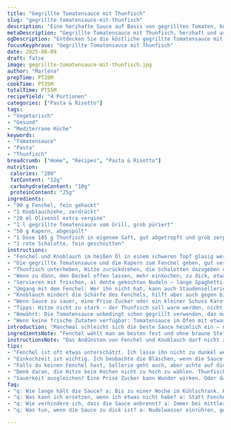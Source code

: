 ```yaml
---
title: "Gegrillte Tomatensauce mit Thunfisch"
slug: "gegrillte-tomatensauce-mit-thunfisch"
description: "Eine herzhafte Sauce auf Basis von gegrillten Tomaten, kombiniert mit zartem Thunfischstücken und schwarzen Oliven. Verändert durch Ersetzen von Staudensellerie mit Fenchel und Oliven mit Kapern. Die Zwiebel wird durch rote Schalotten ersetzt, um eine mildere Süße zu geben. Die Sauce wird länger sanft eingekocht, um Röstaromen zu verstärken, was das Gericht aromatisch vertieft ohne Zuckerzusätze. Passt gut zu Spaghetti oder kurzen Bandnudeln, auch glutenfreie Varianten. Ohne Milch, Eier, Nüsse und Laktose gemacht, ideal für diverse Unverträglichkeiten."
metaDescription: "Gegrillte Tomatensauce mit Thunfisch, herzhaft und aromatisch. Ideal für Spaghetti. Einfach nachkochen und geniessen."
ogDescription: "Entdecken Sie die köstliche gegrillte Tomatensauce mit Thunfisch. Perfekt für Pasta-Fans."
focusKeyphrase: "Gegrillte Tomatensauce mit Thunfisch"
date: 2025-08-09
draft: false
image: gegrillte-tomatensauce-mit-thunfisch.jpg
author: "Marlena"
prepTime: PT20M
cookTime: PT35M
totalTime: PT55M
recipeYield: "4 Portionen"
categories: ["Pasta & Risotto"]
tags:
- "Vegetarisch"
- "Gesund"
- "Mediterrane Küche"
keywords:
- "Tomatensauce"
- "Pasta"
- "Thunfisch"
breadcrumb: ["Home", "Recipes", "Pasta & Risotto"]
nutrition: 
 calories: "280"
 fatContent: "12g"
 carbohydrateContent: "10g"
 proteinContent: "25g"
ingredients:
- "90 g Fenchel, fein gehackt"
- "1 Knoblauchzehe, zerdrückt"
- "20 ml Olivenöl extra vergine"
- "1 l gegrillte Tomatensauce vom Grill, grob püriert"
- "50 g Kapern, abgespült"
- "1 Dose 185 g Thunfisch in eigenem Saft, gut abgetropft und grob zerpflückt"
- "1 rote Schalotte, fein geschnitten"
instructions:
- "Fenchel und Knoblauch im heißen Öl in einem schweren Topf glasig werden lassen. Nicht braun, sondern weich; kleine Röststellen dürfen, aber nicht zu viele."
- "Die gegrillte Tomatensauce und die Kapern zum Fenchel geben, gut verrühren. Kurz aufkochen lassen: Blubbern beobachten, nicht zu stark, eher sanft blubbern wie ein kleiner Fluss. Das verstärkt die Röstaromen. 8-10 Minuten köcheln, bis die Sauce etwas eindickt und kleine Bläschen auf der Oberfläche entstehen."
- "Thunfisch unterheben, Hitze zurückdrehen, die Schalotten dazugeben und weitere 6-7 Minuten leise köcheln lassen, damit sich die Aromen verbinden, ohne den Fisch zu zerfallen. Zwischendurch leicht umrühren, damit nix anklebt. Auf Geschmack prüfen: Salz meist kaum nötig wegen Kapern, lieber Pfeffer nachschärfen."
- "Wenn zu dünn, den Deckel offen lassen, mehr einkochen; zu dick, etwas Nudelwasser oder Gemüsebrühe einrühren. Wichtig: Nie bei voller Hitze, sonst verbrennt die Sauce am Topfboden."
- "Servieren mit frischen, al dente gekochten Nudeln — lange Spaghetti oder kurze Fusilli. Ein Spritzer Olivenöl obenauf gibt Glanz und Tiefe. Wer mag: frisches Basilikum oder Petersilie fein hacken, kurz vor dem Servieren drübergeben."
- "Umgang mit dem Fenchel: Wer ihn nicht hat, kann auch Staudensellerie nehmen, am besten fein gehackt und in etwas mehr Öl andünsten, bis die Fasern weich werden. Kapern können durch grüne Oliven (entsteint und gewürfelt) ersetzt werden, bringt aber anderen Geschmack; Vorsicht mit Salz."
- "Knoblauch mindert die Schärfe des Fenchels, hilft aber auch gegen bitteren Nachgeschmack, also nicht weglassen."
- "Wenn Sauce zu sauer, eine Prise Zucker oder ein kleiner Schuss Karottensaft kann ausgleichen, habe ich oft so gemacht, wenn junge Tomaten sehr säuerlich waren."
- "Tipps: Hitze nicht zu stark – der Thunfisch soll warm werden, nicht zerfallen. Die Schalotte gibt Süße und Frische, also nirgends durch Zwiebel ersetzen, die wird zu dominant."
- "Bewährt: Die Tomatensauce unbedingt schon gegrillt verwenden, das macht den Unterschied. Roh sauer, gegrillt süß-würzig, unvergleichlich. Sonst eben kurz in der Pfanne anrösten mit getrocknetem Oregano."
- "Wenn keine frische Zutaten verfügbar: Tomatensauce im Ofen mit etwas Paprika in Folie gegrillt schmeckt ähnlich intensiv."
introduction: "Manchmal schleicht sich die beste Sauce heimlich ein – nicht mit großen Zutaten, sondern mit einfachen, intensiven Geschmacksträgern. Gegrillte Tomaten liefern ein süß-rauchiges Fundament. Ich habe Fenchel statt Sellerie probiert, weil Fenchel viel mehr Aroma und eine leichte Anisnote bringt, die gut mit den Kapern harmoniert. Thunfisch fügt Protein und schöne Textur hinzu, ohne den Geschmack zu dominieren. Die Herstellung erfordert Geduld, vor allem beim langsamen Köcheln, damit sich Röstaromen entfalten und die Sauce dickflüsig wird. Dabei hilft es, die Augen und die Nase einzusetzen – das Knistern im Topf, diese kleinen Bläschen auf der Oberfläche und der Duft nach warmen Tomaten, der die ganze Küche füllt. Sicherheitshalber kümmere ich mich um die Zugabe der Schalotten erst zum Ende des Garvorgangs, um ihre milde Süße zu bewahren. Frisches Basilikum? Ja, manchmal, aber in Maßen, sonst stiehlt es die Show. Nudelwasser als kleine Rettungsmaßnahme ist auch nie verkehrt, falls die Sauce zu zäh wird. Keine Chemie, nur ein ehrliches Gedicht aus wenigen Zutaten und viel Liebe zum Detail."
ingredientsNote: "Fenchel wählt man am besten fest und ohne braune Stellen, grob gehackt schmeckt er intensiver als fein, aber zart bleiben – nicht zerkochen. Knoblauch zerdrückt, nicht gehackt, entfaltet mehr Aroma ohne bitter zu werden. Olivenöl extra vergine muss frisch sein, sonst wird die Sauce fad. Kapern vor dem Verwenden in kaltem Wasser oder Milch einweichen, um überschüssiges Salz zu mildern. Thunfisch aus der Dose gut abtropfen lassen, den Saft kann man fürs Dressing später verwenden. Rote Schalotten sind mild und süßlicher als normale Zwiebeln, lassen sich auch gut roh essen. Für gegrillte Tomatensauce verwende ich reife, feste Tomaten, die ich auf Holzkohle oder dem Gasgrill mit Haut röste, bis die schwarzen Stellen platzen. Das gibt das rauchig-süße Kernaroma. Alternativ eine hochwertige, bereits gegrillte Sauce vom Händler oder tiefgekühlte Grilltomaten nutzen. Die Sauce kann super am Vortag zubereitet und im Kühlschrank aufbewahrt werden, kommt dann beim Aufwärmen noch besser zur Geltung."
instructionsNote: "Das Andünsten von Fenchel und Knoblauch darf nicht zu schnell gehen, mittlere Hitze, die dabei entstehenden Gerüche helfen dir zu erkennen, wann der Fenchel zu weich wird. Zu braun riecht verbrannt, dann bitter. Die Konsistenz der Sauce kontrolliere ich visuell und durch Probieren – jede Tomate reagiert anders. Das sanfte Blubbern signalisiert, dass die Flüssigkeit sich zu konzentrieren beginnt. Der Thunfisch braucht nur kurz, sonst wird er trocken oder zerfällt. Die Zugabe der Schalotten am Ende bringt Frische, am Anfang verkocht sie und wird matschig. Falls die Sauce zu flüssig bleibt, immer lieber länger einkochen lassen, ein geschlossenes Kochen ohne Deckel ist in diesem Fall unverzichtbar. Salz nur sparsam, da Kapern sehr salzig sind – vorher probieren, sonst wird’s schnell zu viel. Ich arbeite am liebsten mit einem stabilen Löffel aus Holz, damit nichts zerkratzt und beim Umrühren der Boden nicht verkokelt. Zeitmessung ist optional; deine Sinne sind die bessere Uhr. Mit frischen Kräutern oder etwas Chili kannst du das Aroma variieren, aber bitte nicht übertreiben, sonst verliert die Tomate ihr Profil. Nudelsorten flexibel wählen, häufig passen kurze Formen besser, weil sie Sauce festhalten. Die Sauce bleibt nach dem Abkühlen dicker, also nicht zu stark reduzieren."
tips:
- "Fenchel ist oft etwas unterschätzt. Ich lasse ihn nicht zu dunkel werden. Sanft glasig, dann sind die Aromen perfekt. Knoblauch zerdrücken, nicht hacken. Mehr Geschmack, weniger Bitterkeit. Kapern nicht vergessen, sie sind essenziell für den Geschmack."
- "Einkochzeit ist wichtig. Ich beobachte die Bläschen, wenn die Sauce blubbert. Wenn nicht mehr zu viel Flüssigkeit da ist, wird es dick, aber fein — ideal für die Nudeln. Wenn’s zu dünn ist, einfach mehr köcheln. Nudelwasser hilft auch."
- "Falls du keinen Fenchel hast, Sellerie geht auch, aber achte auf die Menge. Kapern lassen sich durch grüne Oliven austauschen, doch Bleib vorsichtig mit dem Salzgehalt. Geräucherte Aromen sind auch wichtig, versuche, die Sauce mit gegrillten Tomaten zu zaubern."
- "Denk daran, die Hitze beim Kochen nicht zu hoch zu wählen. Thunfisch sollte sich nur leicht erwärmen, nicht zerfallen. Schalotten am Ende hinzufügen, so bleibt die Süße. Und für extra Geschmack: frische Kräuter niemals übertreiben."
- "Sauerkeit ausgleichen? Eine Prise Zucker kann Wunder wirken. Oder dann Karottensaft, wenn die Tomaten zu herb sind. Ich habe es ausprobiert in der Vergangenheit, manchmal braucht man einen kleinen Trick."
faq:
- "q: Wie lange hält die Sauce? a: Bis zu einer Woche im Kühlschrank. Kann auch eingefroren werden. Einfach aufwärmen, Aroma bleibt besser."
- "q: Was kann ich ersetzen, wenn ich etwas nicht habe? a: Statt Fenchel, Sellerie nehmen. Kapern durch Oliven ersetzen. Gegrillte Tomaten sind entscheidend für den Geschmack."
- "q: Wie verhindere ich, dass die Sauce anbrennt? a: Immer bei mittlerer Hitze arbeiten. Zutaten im Auge behalten. Eingerührte Flüssigkeiten können helfen, wenn es kleben bleibt."
- "q: Was tun, wenn die Sauce zu dick ist? a: Nudelwasser einrühren, gerade genug. Ebenfalls Gemüsebrühe kann genutzt werden. Aufpassen, langsam anpassen, nicht zu viel auf einmal."

---
```

